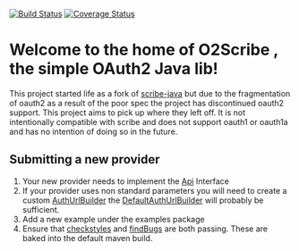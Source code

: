 [![Build Status](https://travis-ci.org/set321go/o2scribe-java.svg?branch=master)](https://travis-ci.org/set321go/o2scribe-java)
[![Coverage Status](https://coveralls.io/repos/set321go/o2scribe-java/badge.png)](https://coveralls.io/r/set321go/o2scribe-java)

# Welcome to the home of O2Scribe , the simple OAuth2 Java lib!

This project started life as a fork of [scribe-java](https://github.com/fernandezpablo85/scribe-java) but due to the fragmentation of oauth2 as a result of the poor spec
the project has discontinued oauth2 support. This project aims to pick up where they left off. It is not intentionally compatible with scribe
and does not support oauth1 or oauth1a and has no intention of doing so in the future.

## Submitting a new provider

1. Your new provider needs to implement the [Api](src/main/java/org/scribe/builder/api/Api.java) Interface
1. If your provider uses non standard parameters you will need to create a custom [AuthUrlBuilder](src/main/java/org/scribe/builder/AuthUrlBuilder.java)
the [DefaultAuthUrlBuilder](src/main/java/org/scribe/builder/authUrl/DefaultAuthUrlBuilder.java) will probably be sufficient.
1. Add a new example under the examples package
1. Ensure that [checkstyles](http://checkstyle.sourceforge.net/) and [findBugs](http://findbugs.sourceforge.net/) are both passing. These are baked into
the default maven build.
